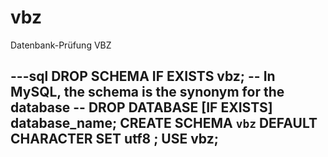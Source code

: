 # vbz
Datenbank-Prüfung VBZ

---sql
DROP SCHEMA IF EXISTS vbz;
-- In MySQL, the schema is the synonym for the database
-- DROP DATABASE [IF EXISTS] database_name;
CREATE SCHEMA `vbz` DEFAULT CHARACTER SET utf8 ;
USE vbz;
---
